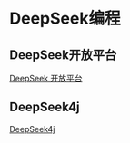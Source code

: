 
# DeepSeek编程
## DeepSeek开放平台
[DeepSeek 开放平台](https://platform.deepseek.com/usage )

## DeepSeek4j

[DeepSeek4j](https://javaai.pig4cloud.com/deepseek )